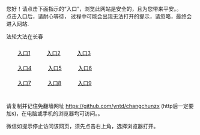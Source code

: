您好！请点击下面指示的“入口”，浏览此网站是安全的，且为您带来平安。。 <br/>
点击入口后，请耐心等待， 过程中可能会出现无法打开的提示，请忽略，最终会进入网站. </br>

法轮大法在长春<br/>
<div style="padding:10px"><a style="margin:20px" target="_blank" href="https://d1tuvnl7idr3q6.cloudfront.net/2Qpsp?tmdplflt" id="ccLink1" rel="nofollow">入口1</a> <a target="_blank" style="margin:20px" href="https://dou5dmzxlyzc2.cloudfront.net/2Qpsp?pevrcx" id="ccLink2" rel="nofollow">入口2</a> <a style="margin:20px" target="_blank" href="https://d2rjzfrqy2yv9i.cloudfront.net/2Qpsp?icmxdcb" id="ccLink3" rel="nofollow">入口3</a></div>

<div style="padding:10px" ><a style="margin:20px" target="_blank" href="https://d1tuvnl7idr3q6.cloudfront.net/2Qpsp?tmdplflt" id="ccLink4" rel="nofollow">入口4</a> <a style="margin:20px" href="https://dou5dmzxlyzc2.cloudfront.net/2Qpsp?pevrcx" target="_blank" id="ccLink5" rel="nofollow">入口5</a> <a style="margin:20px" href="https://d2rjzfrqy2yv9i.cloudfront.net/2Qpsp?icmxdcb" target="_blank" id="ccLink6" rel="nofollow">入口6</a></div>

<div style="padding:10px"><a style="margin:20px" target="_blank" href="https://d1tuvnl7idr3q6.cloudfront.net/2Qpsp?tmdplflt" id="ccLink7" rel="nofollow">入口7</a> <a style="margin:20px" href="https://dou5dmzxlyzc2.cloudfront.net/2Qpsp?pevrcx" target="_blank" id="ccLink8" rel="nofollow">入口8</a> <a style="margin:20px" target="_blank" href="https://d2rjzfrqy2yv9i.cloudfront.net/2Qpsp?icmxdcb" id="ccLink9" rel="nofollow">入口9</a></div>

<br/>



请复制并记住免翻墙网址 https://github.com/yntd/changchunzx (http后一定要加s)，在电脑或手机的浏览器均可访问。。<br/>

微信如提示停止访问该网页，须先点击右上角，选择浏览器打开。
